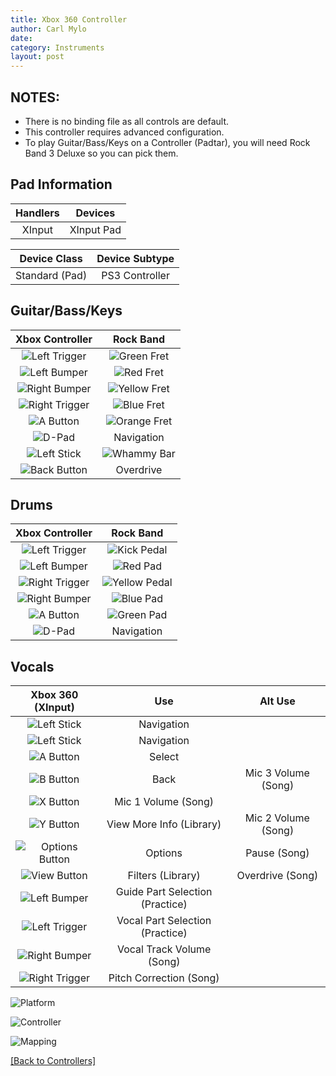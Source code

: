 ```yaml
---
title: Xbox 360 Controller
author: Carl Mylo
date: 
category: Instruments
layout: post
---
```


## NOTES:

* There is no binding file as all controls are default.
* This controller requires advanced configuration.
* To play Guitar/Bass/Keys on a Controller (Padtar), you will need Rock Band 3 Deluxe so you can pick them.

## Pad Information

| Handlers | Devices |
|:------------------:|:---------------------:|
| XInput | XInput Pad |

| Device Class | Device Subtype |
|:------------------:|:---------------------:|
| Standard (Pad) | PS3 Controller |

## Guitar/Bass/Keys

| **Xbox Controller**          | **Rock Band** |
|:------------------:|:---------------------:|
| ![Left Trigger](https://raw.githubusercontent.com/hmxmilohax/rb3-pc/main/assets/images/btns/ctrls/360/lt.png "Left Trigger") | ![Green Fret](https://raw.githubusercontent.com/hmxmilohax/rb3-pc/main/assets/images/btns/gtrs/gf.png "Green Fret") |
| ![Left Bumper](https://raw.githubusercontent.com/hmxmilohax/rb3-pc/main/assets/images/btns/ctrls/360/lb.png "Left Bumper") | ![Red Fret](https://raw.githubusercontent.com/hmxmilohax/rb3-pc/main/assets/images/btns/gtrs/rf.png "Red Fret") |
| ![Right Bumper](https://raw.githubusercontent.com/hmxmilohax/rb3-pc/main/assets/images/btns/ctrls/360/rb.png "Right Bumper") | ![Yellow Fret](https://raw.githubusercontent.com/hmxmilohax/rb3-pc/main/assets/images/btns/gtrs/yf.png "Yellow Fret") |
| ![Right Trigger](https://raw.githubusercontent.com/hmxmilohax/rb3-pc/main/assets/images/btns/ctrls/360/rt.png "Right Trigger") | ![Blue Fret](https://raw.githubusercontent.com/hmxmilohax/rb3-pc/main/assets/images/btns/gtrs/bf.png "Blue Fret") |
| ![A Button](https://raw.githubusercontent.com/hmxmilohax/rb3-pc/main/assets/images/btns/ctrls/360/a.png "A Button") | ![Orange Fret](https://raw.githubusercontent.com/hmxmilohax/rb3-pc/main/assets/images/btns/gtrs/of.png "Orange Fret") |
| ![D-Pad](https://raw.githubusercontent.com/hmxmilohax/rb3-pc/main/assets/images/btns/ctrls/360/dp.png "D-Pad") | Navigation |
| ![Left Stick](https://raw.githubusercontent.com/hmxmilohax/rb3-pc/main/assets/images/btns/ctrls/360/ls.png "Left Stick") | ![Whammy Bar](https://raw.githubusercontent.com/hmxmilohax/rb3-pc/main/assets/images/btns/gtrs/wb.png "Whammy Bar") |
| ![Back Button](https://raw.githubusercontent.com/hmxmilohax/rb3-pc/main/assets/images/btns/ctrls/360/back.png "Back Button") | Overdrive |

## Drums

| **Xbox Controller**          | **Rock Band** |
|:------------------:|:---------------------:|
| ![Left Trigger](https://raw.githubusercontent.com/hmxmilohax/rb3-pc/main/assets/images/btns/ctrls/360/lt.png "Left Trigger") | ![Kick Pedal](https://raw.githubusercontent.com/hmxmilohax/rb3-pc/main/assets/images/btns/drms/rb/kp.png "Kick Pedal") |
| ![Left Bumper](https://raw.githubusercontent.com/hmxmilohax/rb3-pc/main/assets/images/btns/ctrls/360/lb.png "Left Bumper") | ![Red Pad](https://raw.githubusercontent.com/hmxmilohax/rb3-pc/main/assets/images/btns/drms/rb/rp.png "Red Pad") |
| ![Right Trigger](https://raw.githubusercontent.com/hmxmilohax/rb3-pc/main/assets/images/btns/ctrls/360/rt.png "Right Trigger") | ![Yellow Pedal](https://raw.githubusercontent.com/hmxmilohax/rb3-pc/main/assets/images/btns/drms/rb/yp.png "Kick Pedal") |
| ![Right Bumper](https://raw.githubusercontent.com/hmxmilohax/rb3-pc/main/assets/images/btns/ctrls/360/rb.png "Right Bumper") | ![Blue Pad](https://raw.githubusercontent.com/hmxmilohax/rb3-pc/main/assets/images/btns/drms/rb/bp.png "Blue Pad") |
| ![A Button](https://raw.githubusercontent.com/hmxmilohax/rb3-pc/main/assets/images/btns/ctrls/360/a.png "A Button") | ![Green Pad](https://raw.githubusercontent.com/hmxmilohax/rb3-pc/main/assets/images/btns/drms/rb/gp.png "Green Pad") |
| ![D-Pad](https://raw.githubusercontent.com/hmxmilohax/rb3-pc/main/assets/images/btns/ctrls/360/dp.png "D-Pad") | Navigation |

## Vocals

| **Xbox 360 (XInput)** | **Use**                         | **Alt Use**         |
|:---------------------:|:-------------------------------:|:-------------------:|
| ![Left Stick](https://raw.githubusercontent.com/hmxmilohax/rb3-pc/main/assets/images/btns/ctrls/360/ls.png "Left Stick") | Navigation |
| ![Left Stick](https://raw.githubusercontent.com/hmxmilohax/rb3-pc/main/assets/images/btns/ctrls/360/dp.png "D-Pad") | Navigation |
| ![A Button](https://raw.githubusercontent.com/hmxmilohax/rb3-pc/main/assets/images/btns/ctrls/360/a.png "A Button") | Select                          |
| ![B Button](https://raw.githubusercontent.com/hmxmilohax/rb3-pc/main/assets/images/btns/ctrls/360/b.png "B Button") | Back                            | Mic 3 Volume (Song) |
| ![X Button](https://raw.githubusercontent.com/hmxmilohax/rb3-pc/main/assets/images/btns/ctrls/360/x.png "X Button") | Mic 1 Volume (Song) |
| ![Y Button](https://raw.githubusercontent.com/hmxmilohax/rb3-pc/main/assets/images/btns/ctrls/360/y.png "Y Button") | View More Info (Library)        | Mic 2 Volume (Song) |
| ![Options Button](https://raw.githubusercontent.com/hmxmilohax/rb3-pc/main/assets/images/btns/ctrls/360/start.png "Start Button") | Options                         | Pause (Song)        |
| ![View Button](https://raw.githubusercontent.com/hmxmilohax/rb3-pc/main/assets/images/btns/ctrls/360/back.png "Back Button") | Filters (Library)               | Overdrive (Song)    |
| ![Left Bumper](https://raw.githubusercontent.com/hmxmilohax/rb3-pc/main/assets/images/btns/ctrls/360/lb.png "Left Bumper") | Guide Part Selection (Practice) |
| ![Left Trigger](https://raw.githubusercontent.com/hmxmilohax/rb3-pc/main/assets/images/btns/ctrls/360/lt.png "Left Trigger") | Vocal Part Selection (Practice) |
| ![Right Bumper](https://raw.githubusercontent.com/hmxmilohax/rb3-pc/main/assets/images/btns/ctrls/360/rb.png "Right Bumper") | Vocal Track Volume (Song)       |
| ![Right Trigger](https://raw.githubusercontent.com/hmxmilohax/rb3-pc/main/assets/images/btns/ctrls/360/rt.png "Right Trigger") | Pitch Correction (Song)         |


![Platform](https://raw.githubusercontent.com/hmxmilohax/rb3-pc/main/assets/images/instruments/plat/360.png "Platform") 

![Controller](https://raw.githubusercontent.com/hmxmilohax/rb3-pc/main/assets/images/instruments/cont/360controller.png "Controller") 

![Mapping](https://raw.githubusercontent.com/hmxmilohax/rb3-pc/main/assets/images/instruments/maps/xboxmapping.png "Mapping") 

[[Back to Controllers]](https://rb3pc.milohax.org/english/controllers/)

